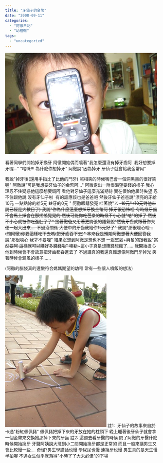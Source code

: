 ```yaml
---
title: "牙仙子的金幣"
date: "2008-09-11"
categories: 
  - "阿徹日記"
  - "幼稚徹"
tags: 
  - "uncategoried"
---
```


![](images/2797779997_d9c2a5cf96.jpg)

看著同學們開始掉牙換牙 阿徹開始偶而嚷著"我怎麼還沒有掉牙齒阿  我好想要掉牙喔..." "啥咪!!! 為什麼你想掉牙" 阿徹說"因為掉牙 牙仙子就會給我金幣阿"

我說"掉牙後(還用手指比了比他的門牙) 照相笑的時候嘴巴會一個洞黑黑的很好笑喔" 阿徹說"可是我想要牙仙子的金幣阿..." 阿徹露出一附很渴望要錢的樣子 我心理忍不住疑惑他這麼想要錢阿 看他對牙仙子這麼充滿期待 實在很怕他屆時失望 忍不住跟他說 沒有牙仙子啦  有的話應該也是爸爸吧 然後牙仙子爸爸說"漂亮的牙給10元 一點點線的給5元 蛀牙的0元 " 阿徹眼睛發亮 哇著說"ㄛ~~~10元" (10元對他來說已經是大數目了) 我說"你為什麼這麼想掉牙換金幣阿 掉牙很恐怖哩 有時候牙齒不會馬上掉會在那搖搖晃晃的 然後可能你吃芭樂的時候不小心就"喀"的掉了 然後不小心就被你吃進肚子了" 接著徹爸又用著更誇張的語氣說"然後牙齒就跟著你大便一起大出來.... 不過沒關係 大便中的牙齒我給你15元好了" 我說"那很噁心哩...(問阿徹)你要這樣吃下去嗎(把牙齒吞下去)" 本來我是預期阿徹想著大便回答我說"那很噁心 我才不要哩" 結果沒想到阿徹是想也不想 一臉堅毅+興奮的跟我說"當然要阿 這樣就可以賺好多錢錢啦" 哇勒~~~這小子真是想賺錢想瘋了..... 我開始擔心他到時候會不會故意把牙齒都吞進去了 不過講真的我還真難想像阿徹門牙掉光 笑著時候會漏風的樣子......

(阿徹的腦袋真的還蠻符合媽媽期望的幼稚 常有一些讓人噴飯的想法)

![](images/2797769259_97aa832ac2.jpg) 註1:  牙仙子的故事來自於卡通"粉紅佩佩豬" 佩佩豬把掉下來的牙放在她的枕頭下 晚上睡著後牙仙子就會拿一個金幣來交換她那掉下來的牙齒 註2: 這週去看牙醫的時候 問了阿徹的牙醫什麼時候開始換牙 牙醫阿姨說大班到小二間開始換牙都是正常的 而且一般來講男生又會比較慢一些.... 奇怪?男生學講話也慢 學尿尿也慢 連換牙也慢 男生真的是天生慢半拍喔 不過女生似乎就落得"小時了了大未必佳"的下場

